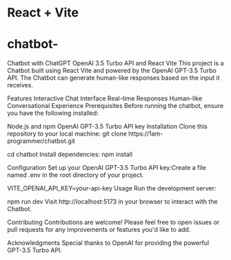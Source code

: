 # React + Vite

# chatbot-

Chatbot with ChatGPT OpenAI 3.5 Turbo API and React Vite
This project is a Chatbot built using React Vite and powered by the OpenAI GPT-3.5 Turbo API. The Chatbot can generate human-like responses based on the input it receives.

Features
Interactive Chat Interface
Real-time Responses
Human-like Conversational Experience
Prerequisites
Before running the chatbot, ensure you have the following installed:

Node.js and npm
OpenAI GPT-3.5 Turbo API key
Installation
Clone this repository to your local machine:
git clone https://1am-programmer/chatbot.git

cd chatbot
Install dependencies:
npm install

Configuration
Set up your OpenAI GPT-3.5 Turbo API key:Create a file named .env in the root directory of your project.

VITE_OPENAI_API_KEY=your-api-key
Usage
Run the development server:

npm run dev
Visit http://localhost:5173 in your browser to interact with the Chatbot.

Contributing
Contributions are welcome! Please feel free to open issues or pull requests for any improvements or features you'd like to add.

Acknowledgments
Special thanks to OpenAI for providing the powerful GPT-3.5 Turbo API.
